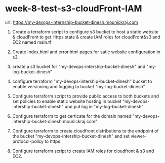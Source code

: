 # week-8-test-s3-cloudFront-IAM

url:  https://my-devops-internship-bucket-dinesh.mounickraj.com

1) Create a terraform script to configure s3 bucket to host a static website & cloudFront to get Https state & create IAM roles for cloudFront&s3 and EC2 named main.tf

2) Create Index.html and error.html pages for satic website configuration in s3.

3) create a s3 bucket for "my-devops-intership-bucket-dinesh" and "my-log-bucket-dinesh"

4) configure terraform "my-devops-intership-bucket-dinesh" bucket to enable versioning and logging to bucket "my-log-bucket-dinesh"

5) Configure terraform script to provide public access to both buckets and set policies to enable static website hosting in bucket "my-devops-intership-bucket-dinesh" and put log in "my-log-bucket-dinesh"

6) Configure terraform to get certicate for the domain named "my-devops-intership-bucket-dinesh.mounickraj.com"

7) Configure terraform to create cloudfront distributions to the endpoint of the bucket "my-devops-intership-bucket-dinesh" and set viewer-protocol-policy to https

8) Configure terraform script to create IAM roles for cloudfront & s3 and EC2.
